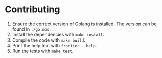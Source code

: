 # Contributing

1. Ensure the correct version of Golang is installed. The version can be found in `./go.mod`.
1. Install the dependencies with `make install`.
1. Compile the code with `make build`.
1. Print the help text with `frontier --help`.
1. Run the tests with `make test`.
